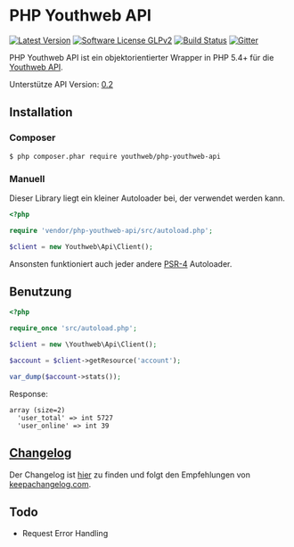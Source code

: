 # PHP Youthweb API

[![Latest Version](https://img.shields.io/github/release/youthweb/php-youthweb-api.svg?style=flat-square)](https://github.com/youthweb/php-youthweb-api/releases)
[![Software License GLPv2](http://img.shields.io/badge/License-GPLv2-brightgreen.svg?style=flat-square)](LICENSE)
[![Build Status](http://img.shields.io/travis/youthweb/php-youthweb-api.svg?style=flat-square)](https://travis-ci.org/youthweb/php-youthweb-api)
[![Gitter](https://badges.gitter.im/Join%20Chat.svg)](https://gitter.im/youthweb/youthweb-api?utm_source=badge&utm_medium=badge&utm_campaign=pr-badge&utm_content=badge)

PHP Youthweb API ist ein objektorientierter Wrapper in PHP 5.4+ für die [Youthweb API](https://github.com/youthweb/youthweb-api).

Unterstütze API Version: [0.2](https://github.com/youthweb/youthweb-api/releases/tag/0.2)

## Installation

### Composer

```
$ php composer.phar require youthweb/php-youthweb-api
```

### Manuell

Dieser Library liegt ein kleiner Autoloader bei, der verwendet werden kann.

```php
<?php

require 'vendor/php-youthweb-api/src/autoload.php';

$client = new Youthweb\Api\Client();
```

Ansonsten funktioniert auch jeder andere [PSR-4](http://www.php-fig.org/psr/psr-4/) Autoloader.

## Benutzung

```php
<?php

require_once 'src/autoload.php';

$client = new \Youthweb\Api\Client();

$account = $client->getResource('account');

var_dump($account->stats());
```

Response:

```
array (size=2)
  'user_total' => int 5727
  'user_online' => int 39
```

## [Changelog](https://github.com/youthweb/php-youthweb-api/blob/master/CHANGELOG.md)

Der Changelog ist [hier](https://github.com/youthweb/php-youthweb-api/blob/master/CHANGELOG.md) zu finden und folgt den Empfehlungen von [keepachangelog.com](http://keepachangelog.com/).

## Todo

- Request Error Handling
